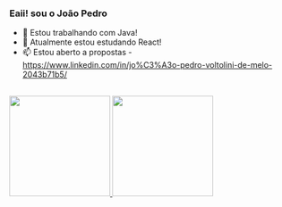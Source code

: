 ### Eaii! sou o João Pedro

- 🔭 Estou trabalhando com Java!
- 🌱 Atualmente estou estudando React!
- 📫 Estou aberto a propostas - https://www.linkedin.com/in/jo%C3%A3o-pedro-voltolini-de-melo-2043b71b5/

##

<div align="left">
  <a href="https://github.com/joaopedro-melo">
  <img height="180em" src="https://github-readme-stats.vercel.app/api?username=joaopedro-melo&show_icons=true&theme=dark&include_all_commits=true&count_private=true"/>
  <img height="180em" src="https://github-readme-stats.vercel.app/api/top-langs/?username=joaopedro-melo&layout=compact&langs_count=7&theme=dark"/>
</div>
<div style="display: inline_block"><br>
</div>

